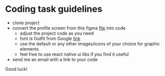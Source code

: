 # Coding task guidelines
- clone project
- convert the profile screen from this figma [file](https://www.figma.com/file/eDaJ2KioiHUmL3maBn0zm4/coding_task_profile?type=design&node-id=0%3A1) into code
    - adjust the project code as you need
    - font is Outfit from Google [link](https://fonts.google.com/specimen/Outfit)
    - use the default or any other images/icons of your choice for graphic elements
    - feel free to use react native ui libs if you find it useful
- send me an email with a link to your code

Good luck!
